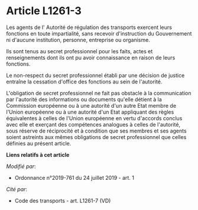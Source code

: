 # Article L1261-3

Les agents de l'       Autorité de régulation des transports exercent leurs fonctions en toute impartialité, sans recevoir
d'instruction du Gouvernement ni d'aucune institution, personne, entreprise ou organisme. 

Ils sont tenus au secret professionnel pour les faits, actes et renseignements dont ils ont pu avoir connaissance en raison
de leurs fonctions. 

Le non-respect du secret professionnel établi par une décision de justice entraîne la cessation d'office des fonctions au
sein de l'autorité. 

L'obligation de secret professionnel ne fait pas obstacle à la communication par l'autorité des informations ou documents
qu'elle détient à la Commission européenne ou à une autorité d'un autre Etat membre de l'Union européenne ou à une autorité
d'un Etat appliquant des règles équivalentes à celles de l'Union européenne en vertu d'accords conclus avec elle et exerçant
des compétences analogues à celles de l'autorité, sous réserve de réciprocité et à condition que ses membres et ses agents
soient astreints aux mêmes obligations de secret professionnel que celles définies au présent article.

**Liens relatifs à cet article**

_Modifié par_:

  - Ordonnance n°2019-761 du 24 juillet 2019 - art. 1

_Cité par_:

  - Code des transports - art. L1261-7 (VD)
